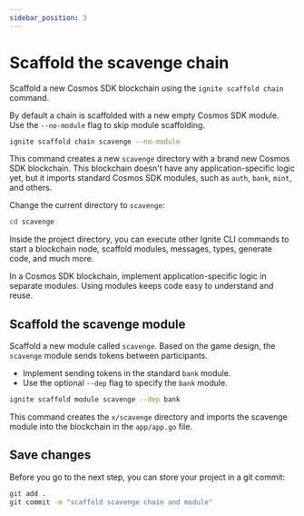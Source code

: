 ```yaml
---
sidebar_position: 3
---
```


# Scaffold the scavenge chain

Scaffold a new Cosmos SDK blockchain using the `ignite scaffold chain` command.

By default a chain is scaffolded with a new empty Cosmos SDK module. Use the
`--no-module` flag to skip module scaffolding.

```bash
ignite scaffold chain scavenge --no-module
```

This command creates a new `scavenge` directory with a brand new Cosmos SDK
blockchain. This blockchain doesn't have any application-specific logic yet, but
it imports standard Cosmos SDK modules, such as `auth`, `bank`, `mint`, and
others.

Change the current directory to `scavenge`:

```bash
cd scavenge
```

Inside the project directory, you can execute other Ignite CLI commands to start
a blockchain node, scaffold modules, messages, types, generate code, and much
more.

In a Cosmos SDK blockchain, implement application-specific logic in separate
modules. Using modules keeps code easy to understand and reuse.

## Scaffold the scavenge module

Scaffold a new module called `scavenge`. Based on the game design, the
`scavenge` module sends tokens between participants.

- Implement sending tokens in the standard `bank` module.
- Use the optional `--dep` flag to specify the `bank` module.

```bash
ignite scaffold module scavenge --dep bank
```

This command creates the `x/scavenge` directory and imports the scavenge module
into the blockchain in the `app/app.go` file.

## Save changes

Before you go to the next step, you can store your project in a git commit:

```bash
git add .
git commit -m "scaffold scavenge chain and module"
```
